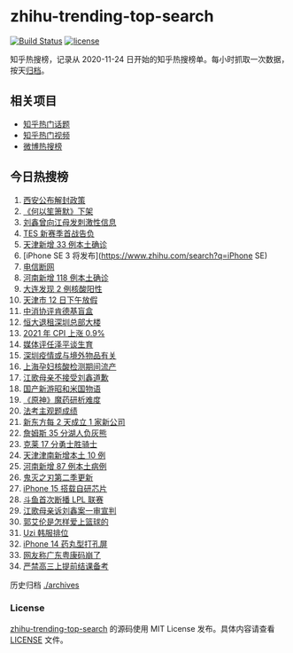 # zhihu-trending-top-search

[![Build Status](https://github.com/justjavac/zhihu-trending-top-search/workflows/ci/badge.svg?branch=main)](https://github.com/justjavac/zhihu-trending-top-search/actions)
[![license](https://img.shields.io/github/license/justjavac/zhihu-trending-top-search)](https://github.com/justjavac/zhihu-trending-top-search/blob/main/LICENSE)

知乎热搜榜，记录从 2020-11-24 日开始的知乎热搜榜单。每小时抓取一次数据，按天[归档](./archives)。

## 相关项目

- [知乎热门话题](https://github.com/justjavac/zhihu-trending-hot-questions)
- [知乎热门视频](https://github.com/justjavac/zhihu-trending-hot-video)
- [微博热搜榜](https://github.com/justjavac/weibo-trending-hot-search)

## 今日热搜榜

<!-- BEGIN -->
<!-- 最后更新时间 Wed Jan 12 2022 20:23:58 GMT+0800 (China Standard Time) -->

1. [西安公布解封政策](https://www.zhihu.com/search?q=西安解封)
1. [《何以笙箫默》下架](https://www.zhihu.com/search?q=何以笙箫默)
1. [刘鑫曾向江母发刺激性信息](https://www.zhihu.com/search?q=刘鑫)
1. [TES 新赛季首战告负](https://www.zhihu.com/search?q=tes)
1. [天津新增 33 例本土确诊](https://www.zhihu.com/search?q=天津疫情)
1. [iPhone SE 3 将发布](https://www.zhihu.com/search?q=iPhone SE)
1. [电信断网](https://www.zhihu.com/search?q=电信断网)
1. [河南新增 118 例本土确诊](https://www.zhihu.com/search?q=河南疫情)
1. [大连发现 2 例核酸阳性](https://www.zhihu.com/search?q=大连疫情)
1. [天津市 12 日下午放假](https://www.zhihu.com/search?q=天津放假)
1. [中消协评肯德基盲盒](https://www.zhihu.com/search?q=肯德基盲盒)
1. [恒大退租深圳总部大楼](https://www.zhihu.com/search?q=恒大退租)
1. [2021 年 CPI 上涨 0.9%](https://www.zhihu.com/search?q=2021cpi)
1. [媒体评任泽平谈生育](https://www.zhihu.com/search?q=任泽平)
1. [深圳疫情或与境外物品有关](https://www.zhihu.com/search?q=深圳疫情源头)
1. [上海孕妇核酸检测期间流产](https://www.zhihu.com/search?q=上海孕妇)
1. [江歌母亲不接受刘鑫道歉](https://www.zhihu.com/search?q=江歌母亲)
1. [国产新游昭和米国物语](https://www.zhihu.com/search?q=昭和米国物语)
1. [《原神》魔药研析难度](https://www.zhihu.com/search?q=原神)
1. [法考主观题成绩](https://www.zhihu.com/search?q=法考主观题)
1. [新东方每 2 天成立 1 家新公司](https://www.zhihu.com/search?q=新东方)
1. [詹姆斯 35 分湖人负灰熊](https://www.zhihu.com/search?q=湖人)
1. [克莱 17 分勇士胜骑士](https://www.zhihu.com/search?q=勇士)
1. [天津津南新增本土 10 例](https://www.zhihu.com/search?q=天津疫情)
1. [河南新增 87 例本土病例](https://www.zhihu.com/search?q=河南疫情)
1. [鬼灭之刃第二季更新](https://www.zhihu.com/search?q=鬼灭之刃)
1. [iPhone 15 搭载自研芯片](https://www.zhihu.com/search?q=iPhone15)
1. [斗鱼首次断播 LPL 联赛](https://www.zhihu.com/search?q=斗鱼)
1. [江歌母亲诉刘鑫案一审宣判](https://www.zhihu.com/search?q=江歌案)
1. [郭艾伦是怎样爱上篮球的](https://www.zhihu.com/search?q=郭艾伦)
1. [Uzi 韩服排位](https://www.zhihu.com/search?q=uzi)
1. [iPhone 14 药丸型打孔屏](https://www.zhihu.com/search?q=iPhone14)
1. [网友称广东粤康码崩了](https://www.zhihu.com/search?q=粤康码崩了)
1. [严禁高三上提前结课备考](https://www.zhihu.com/search?q=高三备考)

<!-- END -->

历史归档 [./archives](./archives)

### License

[zhihu-trending-top-search](https://github.com/justjavac/zhihu-trending-top-search)
的源码使用 MIT License 发布。具体内容请查看 [LICENSE](./LICENSE) 文件。

